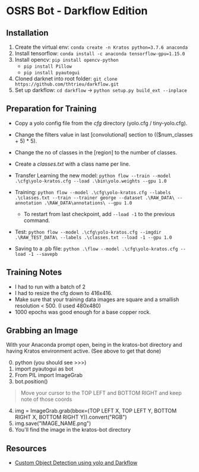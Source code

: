 # OSRS Bot - Darkflow Edition

## Installation

1. Create the virtual env: `conda create -n Kratos python=3.7.6 anaconda`
2. Install tensorflow: `conda install -c anaconda tensorflow-gpu=1.15.0`
3. Install opencv: `pip install opencv-python`
    - `pip install Pillow`
    - `pip install pyautogui`
4. Cloned darknet into root folder: `git clone https://github.com/thtrieu/darkflow.git`
5. Set up darkflow: `cd darkflow` -> `python setup.py build_ext --inplace`

## Preparation for Training

- Copy a yolo config file from the *cfg* directory (yolo.cfg / tiny-yolo.cfg).
- Change the filters value in last [convolutional] section to (($num_classes + 5) * 5).
- Change the no of classes in the [region] to the number of classes.
- Create a *classes.txt* with a class name per line.

- Transfer Learning the new model: `python flow --train --model .\cfg\yolo-kratos.cfg --load .\bin\yolo.weights --gpu 1.0`

- Training: `python flow --model .\cfg\yolo-kratos.cfg --labels .\classes.txt --train --trainer george --dataset .\RAW_DATA\ --annotation .\RAW_DATA\annotations\ --gpu 1.0`
    - To restart from last checkpoint, add `--load -1` to the previous command.
- Test: `python flow --model .\cfg\yolo-kratos.cfg --imgdir .\RAW_TEST_DATA\ --labels .\classes.txt --load -1 --gpu 1.0`

- Saving to a .pb file: `python .\flow --model .\cfg\yolo-kratos.cfg --load -1 --savepb`

## Training Notes

- I had to run with a batch of 2
- I had to resize the cfg down to 416x416.
- Make sure that your training data images are square and a smallish resolution < 500. (I used 480x480)
- 1000 epochs was good enough for a base copper rock.


## Grabbing an Image

With your Anaconda prompt open, being in the kratos-bot directory and having Kratos environment active. (See above to get that done)

0. python (you should see >>>)
1. import pyautogui as bot
2. From PIL import ImageGrab
3. bot.position()
  > Move your cursor to the TOP LEFT and BOTTOM RIGHT and keep note of those coords
4. img = ImageGrab.grab(bbox=(TOP LEFT X, TOP LEFT Y, BOTTOM RIGHT X, BOTTOM RIGHT Y)).convert("RGB")
5. img.save("IMAGE_NAME.png")
6. You'll find the image in the kratos-bot directory


## Resources

- [Custom Object Detection using yolo and Darkflow](https://medium.com/coinmonks/detecting-custom-objects-in-images-video-using-yolo-with-darkflow-1ff119fa002f)
